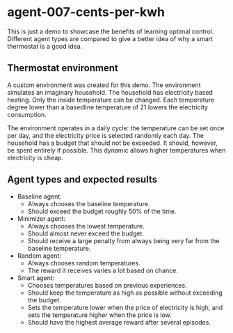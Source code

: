 # agent-007-cents-per-kwh
This is just a demo to showcase the benefits of learning optimal control. Different agent types are compared to give a better idea of why a smart thermostat is a good idea.

## Thermostat environment
A custom environment was created for this demo. The environment simulates an imaginary household. The household has electricity based heating. Only the inside temperature can be changed. Each temperature degree lower than a basedline temperature of 21 lowers the electricity consumption.

The environment operates in a daily cycle: the temperature can be set once per day, and the electricity price is selected randomly each day. The household has a budget that should not be exceeded. It should, however, be spent entirely if possible. This dynamic allows higher temperatures when electricity is cheap.

## Agent types and expected results
* Baseline agent:
    * Always chooses the baseline temperature.
    * Should exceed the budget roughly 50% of the time.
* Minimizer agent:
    * Always chooses the lowest temperature.
    * Should almost never exceed the budget.
    * Should receive a large penalty from always being very far from the baseline temperature.
* Random agent:
    * Always chooses random temperatures.
    * The reward it receives varies a lot based on chance.
* Smart agent:
    * Chooses temperatures based on previous experiences.
    * Should keep the temperature as high as possible without exceeding the budget.
    * Sets the temperature lower when the price of electricity is high, and sets the temperature higher when the price is low.
    * Should have the highest average reward after several episodes.

